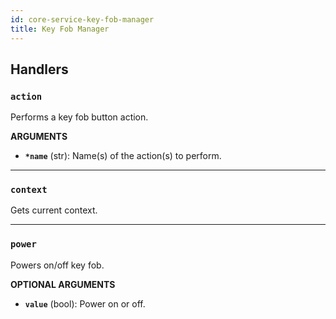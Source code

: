 ```yaml
---
id: core-service-key-fob-manager
title: Key Fob Manager
---
```


## Handlers
### `action`

Performs a key fob button action.

**ARGUMENTS**

  - **`*name`** (str): Name(s) of the action(s) to perform.


----
### `context`

Gets current context.


----
### `power`

Powers on/off key fob.

**OPTIONAL ARGUMENTS**

  - **`value`** (bool): Power on or off. 

